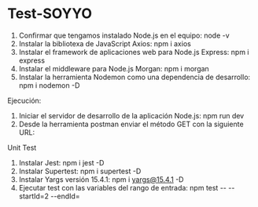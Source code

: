 # Test-SOYYO

1. Confirmar que tengamos instalado Node.js en el equipo: node -v
2. Instalar la bibliotexa de JavaScript Axios: npm i axios
3. Instalar el framework de aplicaciones web para Node.js Express: npm i express
4. Instalar el middleware para Node.js Morgan: npm i morgan
5. Instalar la herramienta Nodemon como una dependencia de desarrollo: npm i nodemon -D

Ejecución:

1. Iniciar el servidor de desarrollo de la aplicación Node.js: npm run dev
2. Desde la herramienta postman enviar el método GET con la siguiente URL:

Unit Test

1. Instalar Jest: npm i jest -D
2. Instalar Supertest: npm i supertest -D
3. Instalar Yargs versión 15.4.1: npm i yargs@15.4.1 -D
4. Ejecutar test con las variables del rango de entrada: npm test -- --startId=2 --endId=
